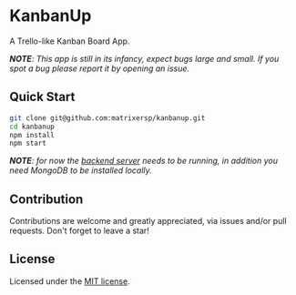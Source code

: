 # KanbanUp

A Trello-like Kanban Board App.

*__NOTE__: This app is still in its infancy, expect bugs large and small. If you spot a bug please report it by opening an issue.*

## Quick Start

```sh
git clone git@github.com:matrixersp/kanbanup.git
cd kanbanup
npm install
npm start
```

*__NOTE__: for now the [backend server](https://github.com/matrixersp/kanbanup-api) needs to be running, in addition you need MongoDB to be installed locally.*

## Contribution

Contributions are welcome and greatly appreciated, via issues and/or pull requests. Don't forget to leave a star!

## License

Licensed under the [MIT license](https://github.com/matrixersp/kanbanup/blob/master/LICENSE). 